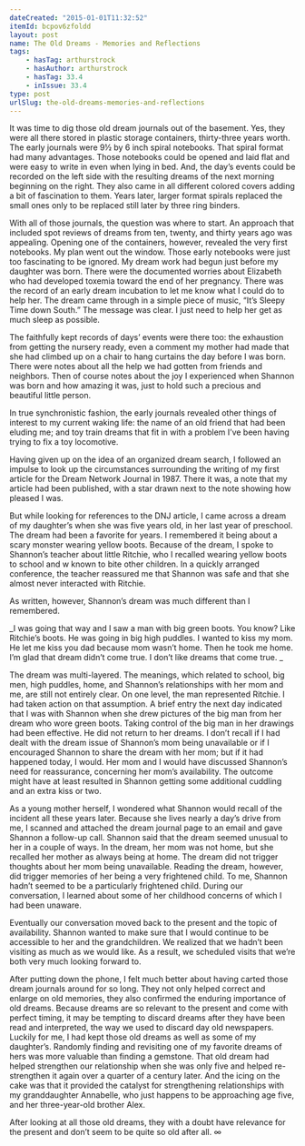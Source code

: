 ```yaml
---
dateCreated: "2015-01-01T11:32:52"
itemId: bcpov6zfoldd
layout: post
name: The Old Dreams - Memories and Reflections
tags:
    - hasTag: arthurstrock
    - hasAuthor: arthurstrock
    - hasTag: 33.4
    - inIssue: 33.4
type: post
urlSlug: the-old-dreams-memories-and-reflections
---
```


It was time to dig those old dream journals out of the basement. Yes, they were all there stored in plastic storage containers, thirty-three years worth. The early journals were 9½ by 6 inch spiral notebooks. That spiral format had many advantages. Those notebooks could be opened and laid flat and were easy to write in even when lying in bed. And, the day’s events could be recorded on the left side with the resulting dreams of the next morning beginning on the right. They also came in all different colored covers adding a bit of fascination to them. Years later, larger format spirals replaced the small ones only to be replaced still later by three ring binders.

With all of those journals, the question was where to start. An approach that included spot reviews of dreams from ten, twenty, and thirty years ago was appealing. Opening one of the containers, however, revealed the very first notebooks. My plan went out the window. Those early notebooks were just too fascinating to be ignored. My dream work had begun just before my daughter was born. There were the documented worries about Elizabeth who had developed toxemia toward the end of her pregnancy. There was the record of an early dream incubation to let me know what I could do to help her. The dream came through in a simple piece of music, “It’s Sleepy Time down South.” The message was clear. I just need to help her get as much sleep as possible.

The faithfully kept records of days’ events were there too: the exhaustion from getting the nursery ready, even a comment my mother had made that she had climbed up on a chair to hang curtains the day before I was born. There were notes about all the help we had gotten from friends and neighbors. Then of course notes about the joy I experienced when Shannon was born and how amazing it was, just to hold such a precious and beautiful little person.

In true synchronistic fashion, the early journals revealed other things of interest to my current waking life: the name of an old friend that had been eluding me; and toy train dreams that fit in with a problem I’ve been having trying to fix a toy locomotive.

Having given up on the idea of an organized dream search, I followed an impulse to look up the circumstances surrounding the writing of my first article for the Dream Network Journal in 1987. There it was, a note that my article had been published, with a star drawn next to the note showing how pleased I was.

But while looking for references to the DNJ article, I came across a dream of my daughter’s when she was five years old, in her last year of preschool. The dream had been a favorite for years. I remembered it being about a scary monster wearing yellow boots. Because of the dream, I spoke to Shannon’s teacher about little Ritchie, who I recalled wearing yellow boots to school and w known to bite other children. In a quickly arranged conference, the teacher reassured me that Shannon was safe and that she almost never interacted with Ritchie.

As written, however, Shannon’s dream was much different than I remembered.

_I was going that way and I saw a man with big green boots. You know? Like Ritchie’s boots. He was going in big high puddles. I wanted to kiss my mom. He let me kiss you dad because mom wasn’t home. Then he took me home. I’m glad that dream didn’t come true. I don’t like dreams that come true. _

The dream was multi-layered. The meanings, which related to school, big men, high puddles, home, and Shannon’s relationships with her mom and me, are still not entirely clear. On one level, the man represented Ritchie. I had taken action on that assumption. A brief entry the next day indicated that I was with Shannon when she drew pictures of the big man from her dream who wore green boots. Taking control of the big man in her drawings had been effective. He did not return to her dreams. I don’t recall if I had dealt with the dream issue of Shannon’s mom being unavailable or if I encouraged Shannon to share the dream with her mom; but if it had happened today, I would. Her mom and I would have discussed Shannon’s need for reassurance, concerning her mom’s availability. The outcome might have at least resulted in Shannon getting some additional cuddling and an extra kiss or two.

As a young mother herself, I wondered what Shannon would recall of the incident all these years later. Because she lives nearly a day’s drive from me, I scanned and attached the dream journal page to an email and gave Shannon a follow-up call. Shannon said that the dream seemed unusual to her in a couple of ways. In the dream, her mom was not home, but she recalled her mother as always being at home. The dream did not trigger thoughts about her mom being unavailable. Reading the dream, however, did trigger memories of her being a very frightened child. To me, Shannon hadn’t seemed to be a particularly frightened child. During our conversation, I learned about some of her childhood concerns of which I had been unaware.

Eventually our conversation moved back to the present and the topic of availability. Shannon wanted to make sure that I would continue to be accessible to her and the grandchildren. We realized that we hadn’t been visiting as much as we would like. As a result, we scheduled visits that we’re both very much looking forward to.

After putting down the phone, I felt much better about having carted those dream journals around for so long. They not only helped correct and enlarge on old memories, they also confirmed the enduring importance of old dreams. Because dreams are so relevant to the present and come with perfect timing, it may be tempting to discard dreams after they have been read and interpreted, the way we used to discard day old newspapers. Luckily for me, I had kept those old dreams as well as some of my daughter’s. Randomly finding and revisiting one of my favorite dreams of hers was more valuable than finding a gemstone. That old dream had helped strengthen our relationship when she was only five and helped re-strengthen it again over a quarter of a century later. And the icing on the cake was that it provided the catalyst for strengthening relationships with my granddaughter Annabelle, who just happens to be approaching age five, and her three-year-old brother Alex.

After looking at all those old dreams, they with a doubt have relevance for the present and don’t seem to be quite so old after all. ∞
